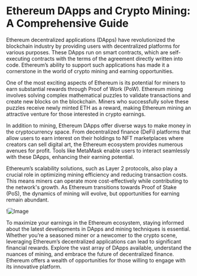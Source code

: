 # Ethereum DApps and Crypto Mining: A Comprehensive Guide

Ethereum decentralized applications (DApps) have revolutionized the blockchain industry by providing users with decentralized platforms for various purposes. These DApps run on smart contracts, which are self-executing contracts with the terms of the agreement directly written into code. Ethereum’s ability to support such applications has made it a cornerstone in the world of crypto mining and earning opportunities.

One of the most exciting aspects of Ethereum is its potential for miners to earn substantial rewards through Proof of Work (PoW). Ethereum mining involves solving complex mathematical puzzles to validate transactions and create new blocks on the blockchain. Miners who successfully solve these puzzles receive newly minted ETH as a reward, making Ethereum mining an attractive venture for those interested in crypto earnings.

In addition to mining, Ethereum DApps offer diverse ways to make money in the cryptocurrency space. From decentralized finance (DeFi) platforms that allow users to earn interest on their holdings to NFT marketplaces where creators can sell digital art, the Ethereum ecosystem provides numerous avenues for profit. Tools like MetaMask enable users to interact seamlessly with these DApps, enhancing their earning potential.

Ethereum’s scalability solutions, such as Layer 2 protocols, also play a crucial role in optimizing mining efficiency and reducing transaction costs. This means miners can operate more cost-effectively while contributing to the network's growth. As Ethereum transitions towards Proof of Stake (PoS), the dynamics of mining will evolve, but opportunities for earning remain abundant.

!![Image](https://github.com/user-attachments/assets/3be06921-4469-491d-bd37-5f14c53422b7)

To maximize your earnings in the Ethereum ecosystem, staying informed about the latest developments in DApps and mining techniques is essential. Whether you’re a seasoned miner or a newcomer to the crypto scene, leveraging Ethereum’s decentralized applications can lead to significant financial rewards. Explore the vast array of DApps available, understand the nuances of mining, and embrace the future of decentralized finance. Ethereum offers a wealth of opportunities for those willing to engage with its innovative platform.